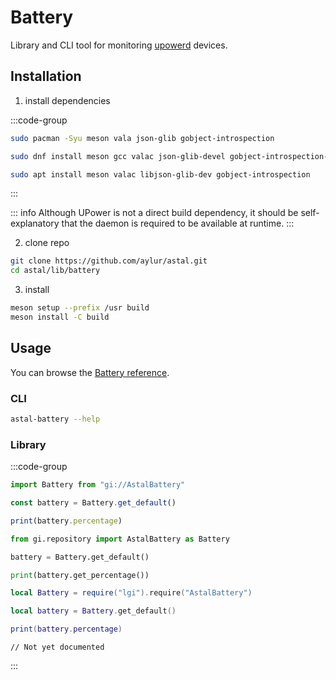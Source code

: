 # Battery

Library and CLI tool for monitoring [upowerd](https://upower.freedesktop.org/) devices.

## Installation

1. install dependencies

:::code-group

```sh [<i class="devicon-archlinux-plain"></i> Arch]
sudo pacman -Syu meson vala json-glib gobject-introspection
```

```sh [<i class="devicon-fedora-plain"></i> Fedora]
sudo dnf install meson gcc valac json-glib-devel gobject-introspection-devel
```

```sh [<i class="devicon-ubuntu-plain"></i> Ubuntu]
sudo apt install meson valac libjson-glib-dev gobject-introspection
```

:::

::: info
Although UPower is not a direct build dependency,
it should be self-explanatory that the daemon is required to be available at runtime.
:::

2. clone repo

```sh
git clone https://github.com/aylur/astal.git
cd astal/lib/battery
```

3. install

```sh
meson setup --prefix /usr build
meson install -C build
```

## Usage

You can browse the [Battery reference](https://aylur.github.io/libastal/battery).

### CLI

```sh
astal-battery --help
```

### Library

:::code-group

```js [<i class="devicon-javascript-plain"></i> JavaScript]
import Battery from "gi://AstalBattery"

const battery = Battery.get_default()

print(battery.percentage)
```

```py [<i class="devicon-python-plain"></i> Python]
from gi.repository import AstalBattery as Battery

battery = Battery.get_default()

print(battery.get_percentage())
```

```lua [<i class="devicon-lua-plain"></i> Lua]
local Battery = require("lgi").require("AstalBattery")

local battery = Battery.get_default()

print(battery.percentage)
```

```vala [<i class="devicon-vala-plain"></i> Vala]
// Not yet documented
```

:::
